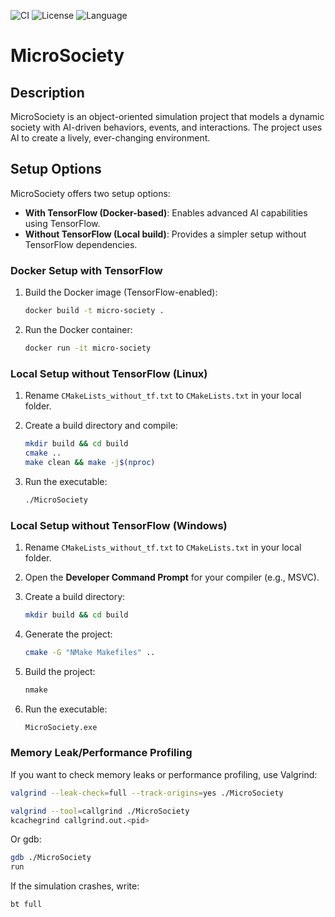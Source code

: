 ![CI](https://github.com/Klus3kk/microsociety/actions/workflows/ci.yml/badge.svg)
![License](https://img.shields.io/badge/License-MIT-blue)
![Language](https://img.shields.io/badge/C++-blue)
# MicroSociety

## Description

MicroSociety is an object-oriented simulation project that models a dynamic society with AI-driven behaviors, events, and interactions. The project uses AI to create a lively, ever-changing environment.

## Setup Options

MicroSociety offers two setup options:
- **With TensorFlow (Docker-based)**: Enables advanced AI capabilities using TensorFlow.
- **Without TensorFlow (Local build)**: Provides a simpler setup without TensorFlow dependencies.

### Docker Setup with TensorFlow

1. Build the Docker image (TensorFlow-enabled):

   ```bash
   docker build -t micro-society .
   ```

2. Run the Docker container:

   ```bash
   docker run -it micro-society
   ```

### Local Setup without TensorFlow (Linux)

1. Rename `CMakeLists_without_tf.txt` to `CMakeLists.txt` in your local folder.

2. Create a build directory and compile:

   ```bash
   mkdir build && cd build
   cmake ..
   make clean && make -j$(nproc)
   ```

3. Run the executable:

   ```bash
   ./MicroSociety
   ```

### Local Setup without TensorFlow (Windows)

1. Rename `CMakeLists_without_tf.txt` to `CMakeLists.txt` in your local folder.

2. Open the **Developer Command Prompt** for your compiler (e.g., MSVC).

3. Create a build directory:

   ```bash
   mkdir build && cd build
   ```

4. Generate the project:

   ```bash
   cmake -G "NMake Makefiles" ..
   ```

5. Build the project:

   ```bash
   nmake
   ```

6. Run the executable:

   ```bash
   MicroSociety.exe
   ```

### Memory Leak/Performance Profiling

If you want to check memory leaks or performance profiling, use Valgrind:

```bash
valgrind --leak-check=full --track-origins=yes ./MicroSociety
```


```bash
valgrind --tool=callgrind ./MicroSociety
kcachegrind callgrind.out.<pid>
```

Or gdb:

```bash
gdb ./MicroSociety
run
```

If the simulation crashes, write: 

```bash
bt full 
```
